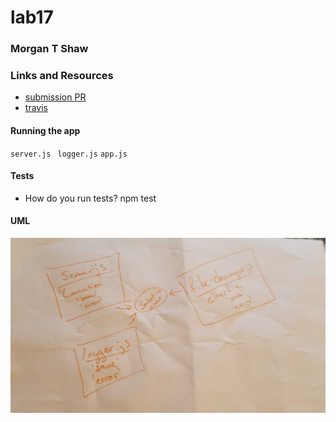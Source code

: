 # lab17

### Morgan T Shaw

### Links and Resources
* [submission PR](https://github.com/morgan-401-advanced-javascript/lab17/pull/1)
* [travis](https://travis-ci.com/morgan-401-advanced-javascript/lab17)

#### Running the app
`server.js `
`logger.js`
`app.js`
  
#### Tests
* How do you run tests?
npm test

#### UML
![UML](./assets/uml.jpg)